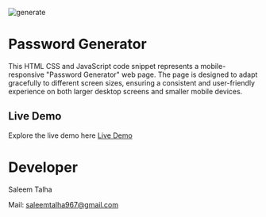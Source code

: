 ![generate](https://github.com/Saleem-Talha/Password-Generator/assets/121040503/57c38d7e-ab5f-4349-83d1-75826c7d27e9)

# Password Generator
This HTML CSS and JavaScript code snippet represents a mobile-responsive "Password Generator" web page. The page is designed to adapt gracefully to different screen sizes, ensuring a consistent and user-friendly experience on both larger desktop screens and smaller mobile devices. 

## Live Demo

Explore the live demo here [Live Demo](https://saleem-talha.github.io/Password-Generator/)

# Developer
Saleem Talha

Mail:  [saleemtalha967@gmail.com](https://mail.google.com/mail/u/0/#inbox?compose=GTvVlcSKhcBvzTMFXqQSFLsWHJzhKjzFjgQLzZcGHzqNjrnhFLbtNwpRHCNMLQllFBdnKvDkWQwxK)  

